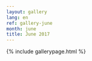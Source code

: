 ```yaml
---
layout: gallery
lang: en
ref: gallery-june
month: june
title: June 2017
---
```


{% include gallerypage.html %}

